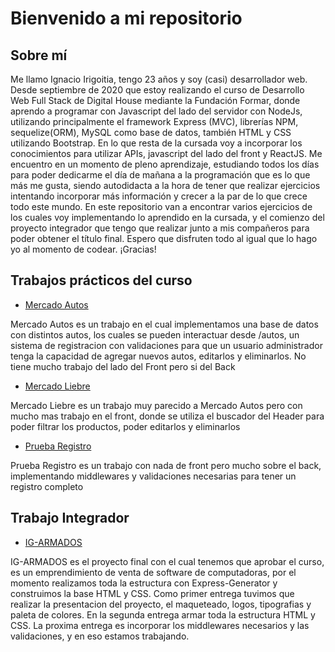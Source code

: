 # Bienvenido a mi repositorio

## Sobre mí

Me llamo Ignacio Irigoitia, tengo 23 años y soy (casi) desarrollador web. Desde septiembre de 2020 que estoy realizando el curso de Desarrollo Web Full Stack de Digital House mediante la Fundación Formar, donde aprendo a programar con Javascript del lado del servidor con NodeJs, utilizando principalmente el framework Express (MVC), librerías NPM, sequelize(ORM), MySQL como base de datos, también HTML y CSS utilizando Bootstrap. En lo que resta de la cursada voy a incorporar los conocimientos para utilizar APIs, javascript del lado del front y ReactJS. Me encuentro en un momento de pleno aprendizaje, estudiando todos los días para poder dedicarme el día de mañana a la programación que es lo que más me gusta, siendo autodidacta a la hora de tener que realizar ejercicios intentando incorporar más información y crecer a la par de lo que crece todo este mundo. En este repositorio van a encontrar varios ejercicios de los cuales voy implementando lo aprendido en la cursada, y el comienzo del proyecto integrador que tengo que realizar junto a mis compañeros para poder obtener el título final. Espero que disfruten todo al igual que lo hago yo al momento de codear. ¡Gracias!

## Trabajos prácticos del curso

- [Mercado Autos](https://github.com/ignacioirigoitia/mercadoAutosV2) <br>

Mercado Autos es un trabajo en el cual implementamos una base de datos con distintos autos, los cuales se pueden interactuar desde /autos, un sistema de registracion con validaciones para que un usuario administrador tenga la capacidad de agregar nuevos autos, editarlos y eliminarlos. No tiene mucho trabajo del lado del Front pero si del Back

- [Mercado Liebre](https://github.com/ignacioirigoitia/mercadoLiebreV3)<br>

Mercado Liebre es un trabajo muy parecido a Mercado Autos pero con mucho mas trabajo en el front, donde se utiliza el buscador del Header para poder filtrar los productos, poder editarlos y eliminarlos

- [Prueba Registro](https://github.com/ignacioirigoitia/pruebaRegistro)<br>

Prueba Registro es un trabajo con nada de front pero mucho sobre el back, implementando middlewares y validaciones necesarias para tener un registro completo

## Trabajo Integrador 

- [IG-ARMADOS](https://github.com/crisode/grupo_3_IG-ARMADOS)<br>

IG-ARMADOS es el proyecto final con el cual tenemos que aprobar el curso, es un emprendimiento de venta de software de computadoras, por el momento realizamos toda la estructura con Express-Generator y construimos la base HTML y CSS. Como primer entrega tuvimos que realizar la presentacion del proyecto, el maqueteado, logos, tipografias y paleta de colores. En la segunda entrega armar toda la estructura HTML y CSS. La proxima entrega es incorporar los middlewares necesarios y las validaciones, y en eso estamos trabajando.
